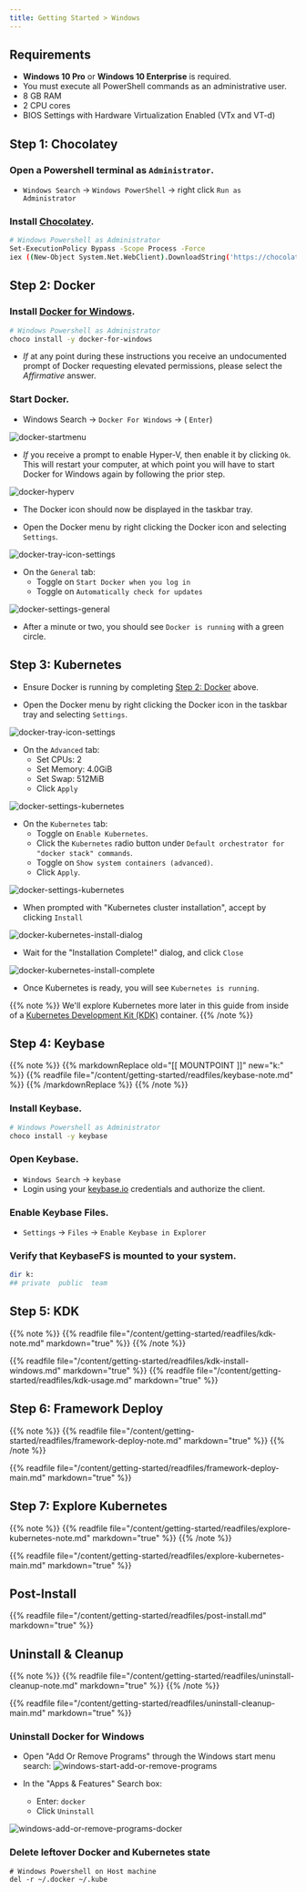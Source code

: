 ```yaml
---
title: Getting Started > Windows
---
```


## Requirements

- **Windows 10 Pro** or **Windows 10 Enterprise** is required.
- You must execute all PowerShell commands as an administrative user.
- 8 GB RAM
- 2 CPU cores
- BIOS Settings with Hardware Virtualization Enabled (VTx and VT-d)


## Step 1: Chocolatey

### Open a Powershell terminal as `Administrator`.

- `Windows Search` -> `Windows PowerShell` -> right click `Run as Administrator`

### Install [Chocolatey](https://chocolatey.org/install).

```bash
# Windows Powershell as Administrator
Set-ExecutionPolicy Bypass -Scope Process -Force
iex ((New-Object System.Net.WebClient).DownloadString('https://chocolatey.org/install.ps1'))
```


## Step 2: Docker

### Install [Docker for Windows](https://docs.docker.com/docker-for-windows/release-notes/).

```bash
# Windows Powershell as Administrator
choco install -y docker-for-windows
```

- *If* at any point during these instructions you receive an undocumented
  prompt of Docker requesting elevated permissions, please select the
  *Affirmative* answer.

### Start Docker.

- Windows Search -> `Docker For Windows` -> ( `Enter`)

![docker-startmenu](/images/windows/docker-startmenu.png)

- *If* you receive a prompt to enable Hyper-V, then enable it by clicking `Ok`.
  This will restart your computer, at which point you will have to start Docker
  for Windows again by following the prior step.

![docker-hyperv](/images/windows/docker-hyperv.png)

- The Docker icon should now be displayed in the taskbar tray.

- Open the Docker menu by right clicking the Docker icon and selecting `Settings`.

![docker-tray-icon-settings](/images/windows/docker-tray-icon-settings.png)

- On the `General` tab:
  - Toggle on `Start Docker when you log in`
  - Toggle on `Automatically check for updates`

![docker-settings-general](/images/windows/docker-settings-general.png)

- After a minute or two, you should see `Docker is running` with a green circle.


## Step 3: Kubernetes

- Ensure Docker is running by completing [Step 2: Docker](#step-2-docker) above.

- Open the Docker menu by right clicking the Docker icon in the taskbar tray and selecting `Settings`.

![docker-tray-icon-settings](/images/windows/docker-tray-icon-settings.png)

- On the `Advanced` tab:
  - Set CPUs: 2
  - Set Memory: 4.0GiB
  - Set Swap: 512MiB
  - Click `Apply`

![docker-settings-kubernetes](/images/windows/docker-settings-advanced.png)

- On the `Kubernetes` tab:
  - Toggle on `Enable Kubernetes`.
  - Click the `Kubernetes` radio button under `Default orchestrator for "docker stack" commands`.
  - Toggle on `Show system containers (advanced)`.
  - Click `Apply`.

![docker-settings-kubernetes](/images/windows/docker-settings-kubernetes.png)

- When prompted with "Kubernetes cluster installation", accept by clicking `Install`

![docker-kubernetes-install-dialog](/images/windows/docker-kubernetes-install-dialog.png)

- Wait for the "Installation Complete!" dialog, and click `Close`

![docker-kubernetes-install-complete](/images/windows/docker-kubernetes-install-complete.png)

- Once Kubernetes is ready, you will see `Kubernetes is running`.


{{% note %}}
We'll explore Kubernetes more later in this guide from inside of a
[Kubernetes Development Kit (KDK)](https://github.com/cisco-sso/kdk) container.
{{% /note %}}


## Step 4: Keybase

{{% note %}}
{{% markdownReplace old="[[ MOUNTPOINT ]]" new="k:" %}}
{{% readfile file="/content/getting-started/readfiles/keybase-note.md" %}}
{{% /markdownReplace %}}
{{% /note %}}

### Install Keybase.

```bash
# Windows Powershell as Administrator
choco install -y keybase
```

### Open Keybase.

- `Windows Search` -> `keybase`
- Login using your [keybase.io](https://keybase.io/) credentials and authorize the client.

### Enable Keybase Files.

- `Settings` -> `Files` -> `Enable Keybase in Explorer`

### Verify that KeybaseFS is mounted to your system.

```bash
dir k:
## private  public  team
```


## Step 5: KDK

{{% note %}}
{{% readfile file="/content/getting-started/readfiles/kdk-note.md" markdown="true" %}}
{{% /note %}}

{{% readfile file="/content/getting-started/readfiles/kdk-install-windows.md" markdown="true" %}}
{{% readfile file="/content/getting-started/readfiles/kdk-usage.md" markdown="true" %}}


## Step 6: Framework Deploy

{{% note %}}
{{% readfile file="/content/getting-started/readfiles/framework-deploy-note.md" markdown="true" %}}
{{% /note %}}

{{% readfile file="/content/getting-started/readfiles/framework-deploy-main.md" markdown="true" %}}


## Step 7: Explore Kubernetes

{{% note %}}
{{% readfile file="/content/getting-started/readfiles/explore-kubernetes-note.md" markdown="true" %}}
{{% /note %}}

{{% readfile file="/content/getting-started/readfiles/explore-kubernetes-main.md" markdown="true" %}}


## Post-Install

{{% readfile file="/content/getting-started/readfiles/post-install.md" markdown="true" %}}


## Uninstall & Cleanup

{{% note %}}
{{% readfile file="/content/getting-started/readfiles/uninstall-cleanup-note.md" markdown="true" %}}
{{% /note %}}

{{% readfile file="/content/getting-started/readfiles/uninstall-cleanup-main.md" markdown="true" %}}

### Uninstall Docker for Windows

- Open "Add Or Remove Programs" through the Windows start menu search:
![windows-start-add-or-remove-programs](/images/windows/windows-start-add-or-remove-programs.png)

- In the "Apps & Features" Search box:
  - Enter: `docker`
  - Click `Uninstall`

![windows-add-or-remove-programs-docker](/images/windows/windows-add-or-remove-programs-docker.png)


### Delete leftover Docker and Kubernetes state

```
# Windows Powershell on Host machine
del -r ~/.docker ~/.kube
```
